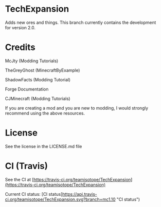 # TechExpansion
Adds new ores and things. This branch currently contains the development for version 2.0.

# Credits
McJty (Modding Tutorials)

TheGreyGhost (MinecraftByExample)

ShadowFacts (Modding Tutorial)

Forge Documentation

CJMinecraft (Modding Tutorials)

If you are creating a mod and you are new to modding, I would strongly recommend using the above resources.

# License

See the license in the LICENSE.md file

# CI (Travis)

See the CI at [https://travis-ci.org/teamisotope/TechExpansion](https://travis-ci.org/teamisotope/TechExpansion)

Current CI status: [CI status]https://api.travis-ci.org/teamisotope/TechExpansion.svg?branch=mc1.10 "CI status")
